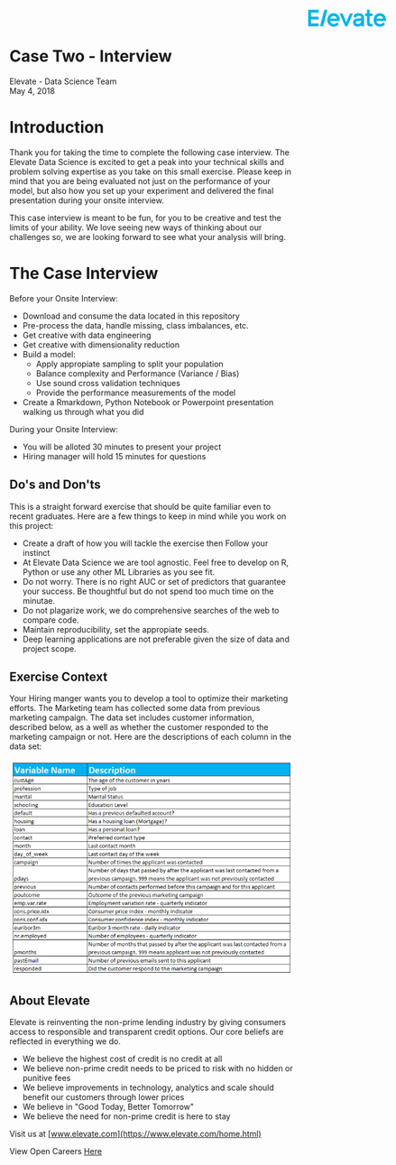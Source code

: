 # Case Two - Interview
Elevate - Data Science Team  
May 4, 2018  

<div id="bg">
  <img src="elevate.png" style="position:absolute;top:20px;right:60px;" width="146" height="37">
</div>  




# Introduction

Thank you for taking the time to complete the following case interview. The Elevate Data Science is excited to get a peak into your technical skills and problem solving expertise as you take on this small exercise. Please keep in mind that you are being evaluated not just on the performance of your model, but also how you set up your experiment and delivered the final presentation during your onsite interview. 

This case interview is meant to be fun, for you to be creative and test the limits of your ability. We love seeing new ways of thinking about our challenges so, we are looking forward to see what your analysis will bring. 


# The Case Interview 

Before your Onsite Interview: 

  - Download and consume the data located in this repository
  - Pre-process the data, handle missing, class imbalances, etc. 
  - Get creative with data engineering
  - Get creative with dimensionality reduction
  - Build a model: 
      - Apply appropiate sampling to split your population
      - Balance complexity and Performance (Variance / Bias)
      - Use sound cross validation techniques
      - Provide the performance measurements of the model
  - Create a Rmarkdown, Python Notebook or Powerpoint presentation walking us through what you did


During your Onsite Interview: 

  - You will be alloted 30 minutes to present your project
  - Hiring manager will hold 15 minutes for questions




## Do's and Don'ts 

This is a straight forward exercise that should be quite familiar even to recent graduates. Here are a few things to keep in mind while you work on this project: 

  - Create a draft of how you will tackle the exercise then Follow your instinct
  - At Elevate Data Science we are tool agnostic. Feel free to develop on R, Python or use any other ML Libraries as you see fit. 
  - Do not worry. There is no right AUC or set of predictors that guarantee your success. Be thoughtful but do not spend too much time on the minutae.   
  - Do not plagarize work, we do comprehensive searches of the web to compare code. 
  - Maintain reproducibility, set the appropiate seeds. 
  - Deep learning applications are not preferable given the size of data and project scope. 
  
    


## Exercise Context 
Your Hiring manger wants you to develop a tool to optimize their marketing efforts. The Marketing team has collected some data from previous marketing campaign. The data set includes customer information, described below, as a well as whether the customer responded to the marketing campaign or not. Here are the descriptions of each column in the data set:

![](data.png)

## About Elevate


Elevate is reinventing the non-prime lending industry by giving consumers access to responsible and transparent credit options. Our core beliefs are reflected in everything we do.

  - We believe the highest cost of credit is no credit at all
  - We believe non-prime credit needs to be priced to risk with no hidden or punitive fees
  - We believe improvements in technology, analytics and scale should benefit our customers through lower prices
  - We believe in "Good Today, Better Tomorrow"
  - We believe the need for non-prime credit is here to stay
  
Visit us at [www.elevate.com](https://www.elevate.com/home.html)

View Open Careers [Here](https://recruiting.ultipro.com/ELE1006ELECS/JobBoard/ded7891f-5a68-425e-9106-6446596da16b/?q=&o=postedDateDesc)

